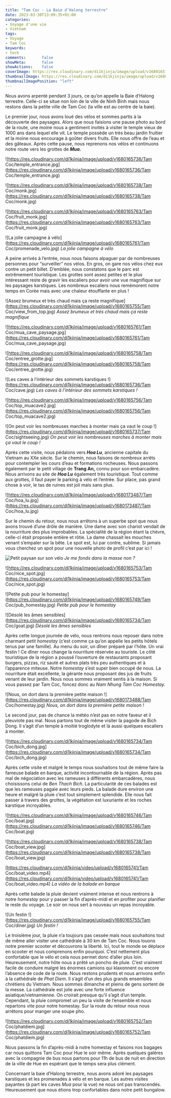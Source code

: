 ```yaml
---
title: "Tam Coc - La Baie d’Halong terrestre"
date: 2023-03-30T13:09:35+01:00
categories:
- Voyage d'une vie
- Vietnam
tags:
- Voyage
- Tam Coc
keywords:
- tech
comments:       false
showMeta:       false
showActions:    false
coverImage: https://res.cloudinary.com/di1kjinja/image/upload/v1680165749/Tam Coc/pub_homestay.jpg
thumbnailImage: https://res.cloudinary.com/di1kjinja/image/upload/v1680165746/Tam Coc/boat.jpg
thumbnailImagePosition: "left"
---
```


Nous avons arpenté pendant 3 jours, ce qu’on appelle la Baie d’Halong terrestre. Celle-ci se situe non loin de la ville de Ninh Binh mais nous restons dans la petite ville de Tam Coc (la ville est au centre de la baie). 

Le premier jour, nous avons loué des vélos et sommes partis à la découverte des paysages. Alors que nous faisions une pause photo au bord de la route, une moine nous a gentiment invités à visiter le temple vieux de 1000 ans dans lequel elle vit. Le temple possède un très beau jardin fruitier et la moine nous encourage à goûter divers fruits. Elle nous offre de l’eau et des gâteaux. Après cette pause, nous reprenons nos vélos et continuons notre route vers les grottes de *****Mua.***** 

![https://res.cloudinary.com/di1kjinja/image/upload/v1680165736/Tam Coc/temple_entrance.jpg](https://res.cloudinary.com/di1kjinja/image/upload/v1680165736/Tam Coc/temple_entrance.jpg)

![https://res.cloudinary.com/di1kjinja/image/upload/v1680165738/Tam Coc/monk.jpg](https://res.cloudinary.com/di1kjinja/image/upload/v1680165738/Tam Coc/monk.jpg)

![https://res.cloudinary.com/di1kjinja/image/upload/v1680165763/Tam Coc/fruit_monk.jpg](https://res.cloudinary.com/di1kjinja/image/upload/v1680165763/Tam Coc/fruit_monk.jpg)

![La jolie campagne à vélo](https://res.cloudinary.com/di1kjinja/image/upload/v1680165761/Tam Coc/promenade_velo.jpg)
*La jolie campagne à vélo*

A peine arrivés à l’entrée, nous nous faisons alpaguer par de nombreuses personnes pour “surveiller” nos vélos. En gros, on gare nos vélos chez eux contre un petit billet. D’emblée, nous constatons que le parc est extrêmement touristique. Les grottes sont assez petites et le plus intéressant reste de gravir les escaliers pour avoir une vue magnifique sur les paysages karstiques. Les nombreux escaliers nous remémorent notre temps en Corée mais avec une chaleur étouffante en plus ! 

![Assez brumeux et très chaud mais ça reste magnifique](https://res.cloudinary.com/di1kjinja/image/upload/v1680165755/Tam Coc/view_from_top.jpg)
*Assez brumeux et très chaud mais ça reste magnifique*

![https://res.cloudinary.com/di1kjinja/image/upload/v1680165761/Tam Coc/mua_cave_paysage.jpg](https://res.cloudinary.com/di1kjinja/image/upload/v1680165761/Tam Coc/mua_cave_paysage.jpg)

![https://res.cloudinary.com/di1kjinja/image/upload/v1680165758/Tam Coc/entree_grotte.jpg](https://res.cloudinary.com/di1kjinja/image/upload/v1680165758/Tam Coc/entree_grotte.jpg)

![Les caves à l’intérieur des sommets karstiques !](https://res.cloudinary.com/di1kjinja/image/upload/v1680165736/Tam Coc/cave.jpg)
*Les caves à l’intérieur des sommets karstiques !*

![https://res.cloudinary.com/di1kjinja/image/upload/v1680165756/Tam Coc/top_muacave2.jpg](https://res.cloudinary.com/di1kjinja/image/upload/v1680165756/Tam Coc/top_muacave2.jpg)

![On peut voir les nombreuses marches à monter mais ça vaut le coup !](https://res.cloudinary.com/di1kjinja/image/upload/v1680165737/Tam Coc/sightseeing.jpg)
*On peut voir les nombreuses marches à monter mais ça vaut le coup !*

Après cette visite, nous pédalons vers *****Hoa Lu*****, ancienne capitale du Vietnam au XXe siècle. Sur le chemin, nous faisons de nombreux arrêts pour contempler les cours d’eau et formations rocheuses. Nous passons également par le petit village de **********Trang An,********** connu pour son embarcadère. Nous arrivons au site de *******Hoa Lu******* également très touristique. Tout comme aux grottes, il faut payer le parking à vélo et l’entrée. Sur place, pas grand chose à voir, le tas de ruines est joli mais sans plus. 

![https://res.cloudinary.com/di1kjinja/image/upload/v1680173487/Tam Coc/hoa_lu.jpg](https://res.cloudinary.com/di1kjinja/image/upload/v1680173487/Tam Coc/hoa_lu.jpg)

Sur le chemin du retour, nous nous arrêtons à un superbe spot que nous avons trouvé d’une drôle de manière. Une dame avec son chariot vendait de la nourriture des plus improbables. La spécialité de la région étant la chèvre, celle-ci était proposée entière et rôtie. La dame chassait les mouches venant s’empaler sur la bête. Le spot est, lui par contre, sublime. Si jamais vous cherchez un spot pour une nouvelle photo de profil c’est par ici !

![Petit paysan sur son vélo](https://res.cloudinary.com/di1kjinja/image/upload/v1680165734/Tam%20Coc/vietvelo.jpg)
*Je me fonds dans la masse non ?*

![https://res.cloudinary.com/di1kjinja/image/upload/v1680165753/Tam Coc/nice_spot.jpg](https://res.cloudinary.com/di1kjinja/image/upload/v1680165753/Tam Coc/nice_spot.jpg)

![Petite pub pour le homestay](https://res.cloudinary.com/di1kjinja/image/upload/v1680165749/Tam Coc/pub_homestay.jpg)
*Petite pub pour le homestay*

![Désolé les âmes sensibles](https://res.cloudinary.com/di1kjinja/image/upload/v1680165734/Tam Coc/goat.jpg)
*Désolé les âmes sensibles*

Après cette longue journée de vélo, nous rentrons nous reposer dans notre charmant petit *homestay* (c’est comme ça qu’on appelle les petits hôtels tenus par une famille). Au menu du soir, un dîner préparé par l’hôte. Un vrai festin ! Ce dîner nous change la nourriture réservée au touriste. Le côté touristique de la région a poussé l’ouverture de restaurants proposant burgers, pizzas, riz sauté et autres plats très peu authentiques et à l’apparence miteuse. Notre *homestay* s’est super bien occupé de nous. La nourriture était excellente, la gérante nous proposant des jus de fruits venant de leur jardin. Nous nous sommes vraiment sentis à la maison. Si vous passez par Tam Coc, foncez donc au *Nam Nhung Tam Coc Homestay.*

![Nous, on dort dans la première petite maison !](https://res.cloudinary.com/di1kjinja/image/upload/v1680173488/Tam Coc/homestay.jpg)
*Nous, on dort dans la première petite maison !*

Le second jour, pas de chance la météo n’est pas en notre faveur et il pleuviote pas mal. Nous partons tout de même visiter la pagode de Bich Dong. Il s’agit d’un temple à moitié troglodyte et là aussi quelques escaliers à monter. 

![https://res.cloudinary.com/di1kjinja/image/upload/v1680165734/Tam Coc/bich_dong.jpg](https://res.cloudinary.com/di1kjinja/image/upload/v1680165734/Tam Coc/bich_dong.jpg)

Après cette visite et malgré le temps nous souhaitons tout de même faire la fameuse balade en barque, activité incontournable de la région. Après pas mal de négociation avec les rameuses à différents embarcadères, nous choisissons celui de *Ben Thach Bich*. La particularité de ces balades est que les rameuses pagaie avec leurs pieds. La balade dure environ une heure et malgré la pluie c’est tout simplement splendide. Elle nous fait passer à travers des grottes, la végétation est luxuriante et les roches karstique incroyables. 

![https://res.cloudinary.com/di1kjinja/image/upload/v1680165746/Tam Coc/boat.jpg](https://res.cloudinary.com/di1kjinja/image/upload/v1680165746/Tam Coc/boat.jpg)

![https://res.cloudinary.com/di1kjinja/image/upload/v1680165738/Tam Coc/boat_view.jpg](https://res.cloudinary.com/di1kjinja/image/upload/v1680165738/Tam Coc/boat_view.jpg)

[https://res.cloudinary.com/di1kjinja/video/upload/v1680165741/Tam Coc/boat_video.mp4](https://res.cloudinary.com/di1kjinja/video/upload/v1680165741/Tam Coc/boat_video.mp4)
*La vidéo de la balade en barque*

Après cette balade la pluie devient vraiment intense et nous rentrons à notre *homestay* pour y passer la fin d’après-midi et en profiter pour planifier le reste du voyage. Le soir on nous sert à nouveau un repas incroyable. 

![Un festin !](https://res.cloudinary.com/di1kjinja/image/upload/v1680165755/Tam Coc/diner.jpg)
*Un festin !*

Le troisième jour, la pluie n’a toujours pas cessée mais nous souhaitons tout de même aller visiter une cathédrale à 30 km de Tam Coc. Nous louons notre premier scooter et découvrons la liberté. Ici, tout le monde se déplace en scooter et nous comprenons enfin pourquoi. C’est nettement plus confortable que le vélo et cela nous permet donc d’aller plus loin. Heureusement, notre hôte nous a prêté un poncho de pluie. C’est vraiment facile de conduire malgré les énormes camions qui klaxonnent ou encore l’absence de code de la route. Nous restons prudents et nous arrivons enfin à la cathédrale de *Phat Diem*. Il s’agit d’un des plus grands ensembles chrétiens du Vietnam. Nous sommes dimanche et pleins de gens sortent de la messe. La cathédrale est jolie avec une forte influence asiatique/vietnamienne. On croirait presque qu’il s’agit d’un temple. Cependant, la pluie compromet un peu la visite de l’ensemble et nous repartons vite pour notre homestay. Sur la route du retour nous nous arrêtons pour manger une soupe pho. 

![https://res.cloudinary.com/di1kjinja/image/upload/v1680165752/Tam Coc/phatdiem.jpg](https://res.cloudinary.com/di1kjinja/image/upload/v1680165752/Tam Coc/phatdiem.jpg)

Nous passons la fin d’après-midi à notre homestay et faisons nos bagages car nous quittons Tam Coc pour Hue le soir même.  Après quelques galères avec la compagnie de bus nous partons pour 11h de bus de nuit en direction de la ville de Hue en espérant que le temps sera plus clément.  

Concernant la baie d’Halong terrestre, nous avons adoré les paysages karstiques et les promenades à vélo et en barque. Les autres visites payantes (à part les caves *Mua* pour la vue) ne nous ont pas transcendés. Heureusement que nous étions trop confortables dans notre petit bungalow.